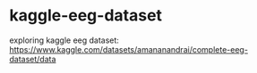 # kaggle-eeg-dataset
exploring kaggle eeg dataset: https://www.kaggle.com/datasets/amananandrai/complete-eeg-dataset/data
